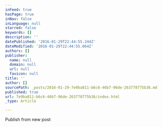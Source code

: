 ```yaml
---
inFeed: true
hasPage: true
inNav: false
inLanguage: null
starred: false
keywords: []
description: ''
datePublished: '2016-01-29T22:44:55.244Z'
dateModified: '2016-01-29T22:44:55.064Z'
authors: []
publisher:
  name: null
  domain: null
  url: null
  favicon: null
title: ''
author: []
sourcePath: _posts/2016-01-29-7e9ba811-b6c6-46b7-96de-263778775b36.md
published: true
url: 7e9ba811-b6c6-46b7-96de-263778775b36/index.html
_type: Article

---
```

Publish from new post
